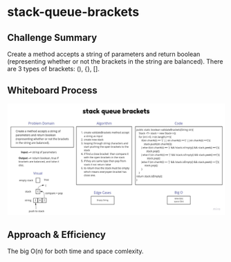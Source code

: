 # stack-queue-brackets

## Challenge Summary
Create a method accepts a string of parameters and return boolean (representing whether or not the brackets in the string are balanced).
 There are 3 types of brackets: (), {}, [].


## Whiteboard Process
![stack-queue-brackets](/java/code_challenges/stack-queue-brackets/assets/stack-queue-brackets.jpg)

## Approach & Efficiency
The big O(n) for both time and space comlexity. 

